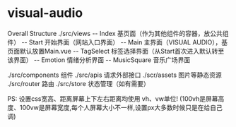 # visual-audio

Overall Structure
./src/views  -- Index         基页面（作为其他组件的容器，放公共组件）
             -- Start         开始界面（网站入口界面）
             -- Main          主界面（VISUAL AUDIO），基页面默认放置Main.vue
             -- TagSelect     标签选择界面（从Start首次进入默认转至该界面）
             -- Emotion       情绪分析界面
             -- MusicSquare   音乐广场界面

./src/components  组件
./src/apis    请求外部接口
./scr/assets  图片等静态资源
./src/router  路由
./src/store   状态管理（如有需要）

PS: 设置css宽高、距离屏幕上下左右距离均使用 vh、vw单位! (100vh是屏幕高度、100vw是屏幕宽度,每个人屏幕大小不一样,设置px大多数时候只是在给自己调)



